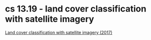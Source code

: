 # cs 13.19 - land cover classification with satellite imagery

[Land cover classification with satellite imagery (2017)](https://appliedsciences.nasa.gov/join-mission/training/english/arset-land-cover-classification-satellite-imagery)